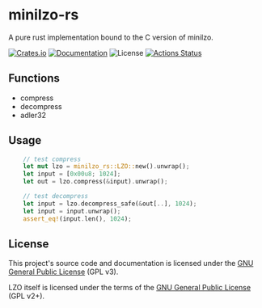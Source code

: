 # minilzo-rs

A pure rust implementation bound to the C version of minilzo.

[![Crates.io](https://img.shields.io/crates/v/minilzo-rs.svg)](https://crates.io/crates/minilzo-rs)
[![Documentation](https://docs.rs/minilzo-rs/badge.svg)](https://docs.rs/minilzo-rs/)
![License](https://img.shields.io/github/license/gmg137/minilzo-rs.svg)
[![Actions Status](https://github.com/gmg137/minilzo-rs/workflows/CI/badge.svg)](https://github.com/gmg137/minilzo-rs/actions)

## Functions

- compress
- decompress
- adler32

## Usage
```rust
    // test compress
    let mut lzo = minilzo_rs::LZO::new().unwrap();
    let input = [0x00u8; 1024];
    let out = lzo.compress(&input).unwrap();

    // test decompress
    let input = lzo.decompress_safe(&out[..], 1024);
    let input = input.unwrap();
    assert_eq!(input.len(), 1024);
```

## License
This project's source code and documentation is licensed under the  [GNU General Public License](LICENSE) (GPL v3).

LZO itself is licensed under the terms of the [GNU General Public License](http://www.oberhumer.com/opensource/gpl.html) (GPL v2+).
